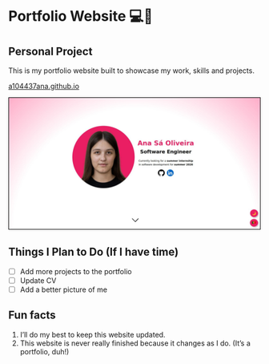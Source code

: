 # Portfolio Website 💻💼
## Personal Project

This is my portfolio website built to showcase my work, skills and projects.

[a104437ana.github.io](https://a104437ana.github.io/)

[![Website](site.jpg)](https://a104437ana.github.io/)

## Things I Plan to Do (If I have time)
- [ ] Add more projects to the portfolio
- [ ] Update CV
- [ ] Add a better picture of me

## Fun facts
1. I’ll do my best to keep this website updated.
2. This website is never really finished because it changes as I do. (It’s a portfolio, duh!)
